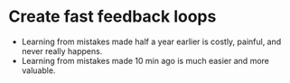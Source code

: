 # Create fast feedback loops


* Learning from mistakes made half a year earlier is costly, painful, and never really happens.
* Learning from mistakes made 10 min ago is much easier and more valuable.


